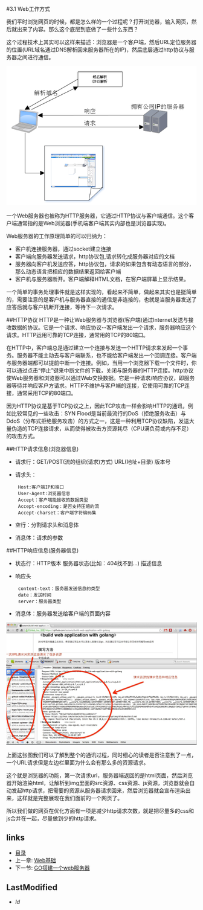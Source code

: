 #3.1 Web工作方式

我们平时浏览网页的时候，都是怎么样的一个过程呢？打开浏览器，输入网页，然后就出来了内容。那么这个底层到底做了一些什么东西？

这个过程技术上其实可以这样来描述：浏览器是一个客户端，然后URL定位服务器的位置(URL域名通过DNS解析回来服务器所在的IP)，然后底层通过http协议与服务器之间进行通信。

![](images/3.1.web2.png?raw=true)

 一个Web服务器也被称为HTTP服务器，它通过HTTP协议与客户端通信。这个客户端通常指的是Web浏览器(手机端客户端其实内部也是浏览器实现)。
    
Web服务器的工作原理简单的可以归纳为：

- 客户机连接服务器，通过socket建立连接
- 客户端向服务器发送请求，http协议包,请求转化成服务器对应的文档
- 服务器向客户机发送应答，http协议包，请求的如果包含有动态语言的部分，那么动态语言把相应的数据结果返回给客户端
- 客户机与服务器断开。客户端解释HTML文档，在客户端屏幕上显示结果。

一个简单的事务处理事件就是这样实现的，看起来不简单，做起来其实也是挺简单的，需要注意的是客户机与服务器直接的通信是非连接的，也就是当服务器发送了应答后就与客户机断开连接，等待下一次请求。


##HTTP协议
HTTP是一种让Web服务器与浏览器(客户端)通过Internet发送与接收数据的协议。它是一个请求、响应协议--客户端发出一个请求，服务器响应这个请求。HTTP运用可靠的TCP连接，通常用的TCP的80端口。

在HTTP中，客户端总是通过建立一个连接与发送一个HTTP请求来发起一个事务。服务器不能主动去与客户端联系，也不能给客户端发出一个回调连接。客户端与服务器端都可以提前中断一个连接。例如，当用一个浏览器下载一个文件时，你可以通过点击“停止”键来中断文件的下载，关闭与服务器的HTTP连接。http协议使Web服务器和浏览器可以通过Web交换数据。它是一种请求/响应协议，即服务器等待并响应客户方请求。HTTP不维护与客户端的连接，它使用可靠的TCP连接，通常采用TCP的80端口。

因为HTTP协议是基于TCP协议之上，因此TCP攻击一样会影响HTTP的通讯，例如比较常见的一些攻击：SYN Flood是当前最流行的DoS（拒绝服务攻击）与DdoS（分布式拒绝服务攻击）的方式之一，这是一种利用TCP协议缺陷，发送大量伪造的TCP连接请求，从而使得被攻击方资源耗尽（CPU满负荷或内存不足）的攻击方式。

##HTTP请求信息(浏览器信息) 
 - 请求行：GET/POST(流的组织(请求)方式) URL(地址+目录) 版本号
 - 请求头：
		
		Host:客户端IP和端口
        User-Agent:浏览器信息
        Accept：客户端能接收的数据类型
        Accept-encoding：是否支持压缩的流
        Accept-charset：客户端字符编码集
 - 空行：分割请求头和消息体
 - 消息体：请求的参数

##HTTP响应信息(服务器信息) 
 - 状态行：HTTP版本  服务器状态(比如：404找不到...) 描述信息
 - 响应头

        content-text：服务器发送信息的类型
        date：发送时间
        server：服务器类型
 - 消息体：服务器发送给客户端的页面内容

![](images/3.1.web.png?raw=true)

上面这张图我们可以了解到整个的通讯过程，同时细心的读者是否注意到了一点，一个URL请求但是左边栏里面为什么会有那么多的资源请求。

这个就是浏览器的功能，第一次请求url，服务器端返回的是html页面，然后浏览器开始渲染html，让解析到img里面的src资源、css资源、js资源，浏览器就会自动发起http请求，把需要的资源从服务器请求回来，然后浏览器就会宣布渲染出来，这样就是完整展现在我们面前的一个网页了。

所以我们做的网页在优化方面有一项是减少http请求次数，就是把尽量多的css和js合并在一起，尽量做到少的http请求。

## links
   * [目录](<preface.md>)
   * 上一章: [Web基础](<3.md>)
   * 下一节: [GO搭建一个web服务器](<3.2.md>)

## LastModified 
   * $Id$